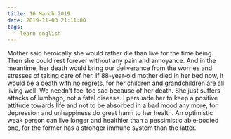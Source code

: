 ```yaml
---
title: 16 March 2019
date: 2019-11-03 21:11:00
tags:
    learn english
---
```

Mother said heroically she would rather die
than live for the time being. Then she could rest forever without any pain and
annoyance. And in the meantime, her death would bring our deliverance from the
worries and stresses of taking care of her. If 88-year‐old mother died in her bed now,
it would be a death with no regrets, for her children and grandchildren are all
living well. We needn’t feel too sad because of her death. She just suffers
attacks of lumbago, not a fatal disease. I persuade her to keep a
positive attitude towards life and not to be absorbed in a bad mood any more,
for depression and unhappiness do great harm to her health. An optimistic weak
person can live longer and healthier than a pessimistic able‐bodied one, for the former has
a stronger immune system than the latter.      